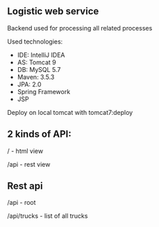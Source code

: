 ## Logistic web service

Backend used for processing all related processes

Used technologies:

- IDE: IntelliJ IDEA
- AS: Tomcat 9
- DB: MySQL 5.7
- Maven: 3.5.3
- JPA: 2.0
- Spring Framework
- JSP

Deploy on local tomcat with tomcat7:deploy

## 2 kinds of API:

<server>/ - html view

<server>/api - rest view



## Rest api

/api - root

/api/trucks - list of all trucks